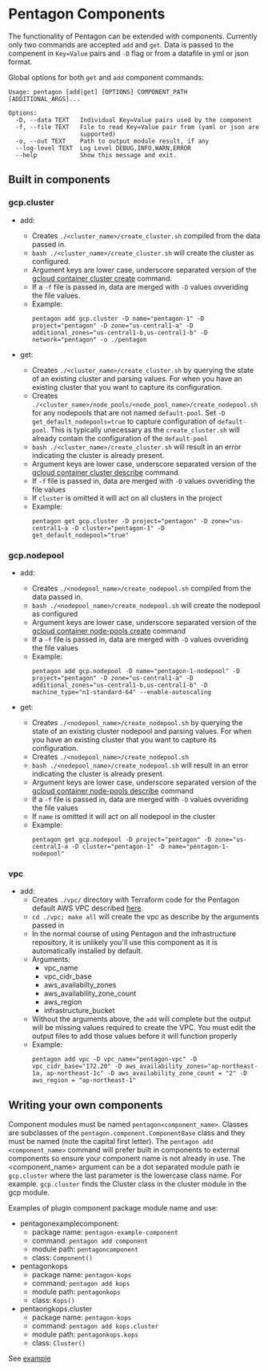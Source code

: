 # Pentagon Components

The functionality of Pentagon can be extended with components. Currently only two commands are accepted `add` and `get`. Data is passed to the compenent in `Key=Value` pairs and `-D` flag or from a datafile in yml or json format.

Global options for both `get` and `add` component commands:

```
Usage: pentagon [add|get] [OPTIONS] COMPONENT_PATH [ADDITIONAL_ARGS]...

Options:
  -D, --data TEXT   Individual Key=Value pairs used by the component
  -f, --file TEXT   File to read Key=Value pair from (yaml or json are
                    supported)
  -o, --out TEXT    Path to output module result, if any
  --log-level TEXT  Log Level DEBUG,INFO,WARN,ERROR
  --help            Show this message and exit.
```

## Built in components

### gcp.cluster

- add: 
    - Creates `./<cluster_name>/create_cluster.sh` compiled from the data passed in.
    - `bash ./<cluster_name>/create_cluster.sh` will create the cluster as configured.
    - Argument keys are lower case, underscore separated version of the [gcloud container cluster create](https://cloud.google.com/sdk/gcloud/reference/beta/container/clusters/create) command.
    - If a `-f` file is passed in, data are merged with `-D` values ovveriding the file values.
    - Example: 
        ```
        pentagon add gcp.cluster -D name="pentagon-1" -D project="pentagon" -D zone="us-central1-a" -D additional_zones="us-central1-b,us-central1-b" -D network="pentagon" -o ./pentagon
        ```

- get: 
    - Creates `./<cluster_name>/create_cluster.sh` by querying the state of an existing cluster and parsing values. For when you have an existing cluster that you want to capture its configuration.
    - Creates `./<cluster_name>/node_pools/<node_pool_name>/create_nodepool.sh` for any nodepools that are not named `default-pool`. Set `-D get_default_nodepools=true` to capture configuration of `default-pool`. This is typically unecessary as the `create_cluster.sh` will already contain the configuration of the `default-pool`
    - `bash ./<cluster_name>/create_cluster.sh` will result in an error indicating the cluster is already present.
    - Argument keys are lower case, underscore separated version of the [gcloud container cluster describe](https://cloud.google.com/sdk/gcloud/reference/beta/container/node-pools/describe) command.
    - If `-f` file is passed in, data are merged with `-D` values ovveriding the file values
    - If `cluster` is omitted it will act on all clusters in the project
    - Example: 
      ```
      pentagon get gcp.cluster -D project="pentagon" -D zone="us-central1-a -D cluster="pentagon-1" -D get_default_nodepool="true"
      ```

### gcp.nodepool

- add:
    - Creates `./<nodepool_name>/create_nodepool.sh` compiled from the data passed in.
    - `bash ./<nodepool_name>/create_nodepool.sh` will create the nodepool as configured
    - Argument keys are lower case, underscore separated version of the [gcloud container node-pools create](https://cloud.google.com/sdk/gcloud/reference/beta/container/node-pools/create) command
    - If a `-f` file is passed in, data are merged with `-D` values ovveriding the file values
    - Example: 
      ```
      pentagon add gcp.nodepool -D name="pentagon-1-nodepool" -D project="pentagon" -D zone="us-central1-a" -D additional_zones="us-central1-b,us-central1-b" -D machine_type="n1-standard-64" --enable-autoscaling
      ```

- get: 
    - Creates `./<nodepool_name>/create_nodepool.sh` by querying the state of an existing cluster nodepool and parsing values. For when you have an existing cluster that you want to capture its configuration.
    - Creates `./<nodepool_name>/create_nodepool.sh` 
    - `bash ./<nodepool_name>/create_nodepool.sh` will result in an error indicating the cluster is already present.
    - Argument keys are lower case, underscore separated version of the [gcloud container node-pools describe](https://cloud.google.com/sdk/gcloud/reference/beta/container/node-pools/describe) command
    - If a `-f` file is passed in, data are merged with `-D` values ovveriding the file values
    - If `name` is omitted it will act on all nodepool in the cluster
    - Example:
        ```
        pentagon get gcp.nodepool -D project="pentagon" -D zone="us-central1-a -D cluster="pentagon-1" -D name="pentagon-1-nodepool"
        ```


### vpc

- add: 
    - Creates `./vpc/` directory with Terraform code for the Pentagon default AWS VPC described [here](#network).
    - `cd ./vpc; make all` will create the vpc as describe by the arguments passed in
    - In the normal course of using Pentagon and the infrastructure repository, it is unlikely you'll use this component as it is automatically installed by default.
    - Arguments:
        - vpc_name
        - vpc_cidr_base
        - aws_availabilty_zones
        - aws_availability_zone_count
        - aws_region
        - infrastructure_bucket
    - Without the arguments above, the `add` will complete but the output will be missing values required to create the VPC. You must edit the output files to add those values before it will function properly
    - Example:
        ```
        pentagon add vpc -D vpc_name="pentagon-vpc" -D vpc_cidr_base="172.20" -D aws_availability_zones="ap-northeast-1a, ap-northeast-1c" -D aws_availability_zone_count = "2" -D aws_region = "ap-northeast-1"
        ```
        
## Writing your own components

Component modules must be named `pentagon<component_name>`. Classes are subclasses of the `pentagon.component.ComponentBase` class and they must be named <Component> (note the capital first letter).  The `pentagon add <component_name>` command will prefer built in components to external components so ensure your component name is not already in use. The <component_name> argument can be a dot separated module path ie `gcp.cluster` where the last parameter is the lowercase class name. For example. `gcp.cluster` finds the Cluster class in the cluster module in the gcp module.

Examples of plugin component package module name and use:
- pentagonexamplecomponent:
    *  package name: `pentagon-example-component`
    *  command: `pentagon add component`
    *  module path: `pentagoncomponent`
    *  class: `Component()`
- pentagonkops
    *  package name: `pentagon-kops`
    *  command: `pentagon add kops`
    *  module path: `pentagonkops`
    *  class: `Kops()`
- pentaongkops.cluster
    *  package name: `pentagon-kops`
    *  command: `pentagon add kops.cluster`
    *  module path:  `pentagonkops.kops`
    *  class: `Cluster()`

    

See [example](/example-component) 


